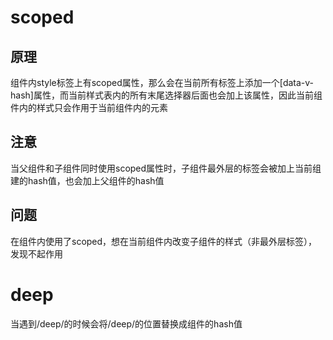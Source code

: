 # scoped
  ## 原理
  组件内style标签上有scoped属性，那么会在当前所有标签上添加一个[data-v-hash]属性，而当前样式表内的所有末尾选择器后面也会加上该属性，因此当前组件内的样式只会作用于当前组件内的元素
  ## 注意
  当父组件和子组件同时使用scoped属性时，子组件最外层的标签会被加上当前组建的hash值，也会加上父组件的hash值
  ## 问题
  在组件内使用了scoped，想在当前组件内改变子组件的样式（非最外层标签），发现不起作用
# deep
  当遇到/deep/的时候会将/deep/的位置替换成组件的hash值
